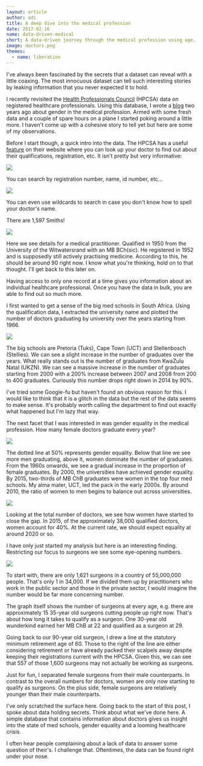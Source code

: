 ```yaml
---
layout: article
author: adi
title: A deep dive into the medical profession
date: 2017-02-16
name: data-driven-medical
short: A data-driven journey through the medical profession using age, gender, and education.
image: doctors.png
themes:
  - name: liberation
---
```


I've always been fascinated by the secrets that a dataset can reveal with a little coaxing. The most innocuous dataset can tell such interesting stories by leaking information that you never expected it to hold.

I recently revisited the [Health Professionals Council](http://hpcsa.co.za/) (HPCSA) data on registered healthcare professionals. Using this database, I wrote a [blog](/articles/gender-roles-amongst-doctors.html) two years ago about gender in the medical profession. Armed with some fresh data and a couple of spare hours on a plane I started poking around a little more. I haven't come up with a cohesive story to tell yet but here are some of my observations.

Before I start though, a quick intro into the data. The HPCSA has a useful [feature](http://isystems.hpcsa.co.za/iregister/) on their website where you can look up your doctor to find out about their qualifications, registration, etc. It isn't pretty but very informative:

<img src="/img/articles/med-hpcsa.jpg"/>

You can search by registration number, name, id number, etc...

<img src="/img/articles/med-hpcsa2.png"/>

You can even use wildcards to search in case you don't know how to spell your doctor's name.

There are 1,597 Smiths!

<img src="/img/articles/med-hpcsa3.png"/>


Here we see details for a medical practitioner. Qualified in 1950 from the University of the Witwatersrand with an MB BCh(sic). He registered in 1952 and is supposedly still actively practising medicine. According to this, he should be around 90 right now. I know what you're thinking, hold on to that thought. I'll get back to this later on.

Having access to only one record at a time gives you information about an individual healthcare professional. Once you have the data in bulk, you are able to find out so much more.

I first wanted to get a sense of the big med schools in South Africa. Using the qualification data, I extracted the university name and plotted the number of doctors graduating by university over the years starting from 1966.

<img src="/img/articles/graduations_by_university.svg"/>

The big schools are Pretoria (Tuks), Cape Town (UCT) and Stellenbosch (Stellies). We can see a slight increase in the number of graduates over the years. What really stands out is the number of graduates from KwaZulu Natal (UKZN). We can see a massive increase in the number of graduates starting from 2000 with a 200% increase between 2007 and 2008 from 200 to 400 graduates. Curiously this number drops right down in 2014 by 90%.

I've tried some Google-fu but haven't found an obvious reason for this. I would like to think that it is a glitch in the data but the rest of the data seems to make sense. It's probably worth calling the department to find out exactly what happened but I'm lazy that way.

The next facet that I was interested in was gender equality in the medical profession. How many female doctors graduate every year?

<img src="/img/articles/perc_women.svg"/>

The dotted line at 50% represents gender equality. Below that line we see more men graduating, above it, women dominate the number of graduates. From the 1960s onwards, we see a gradual increase in the proportion of female graduates. By 2000, the universities have achieved gender equality. By 2015, two-thirds of MB ChB graduates were women in the top four med schools. My alma mater, UCT, led the pack in the early 2000s. By around 2010, the ratio of women to men begins to balance out across universities.


<img src="/img/articles/med-cumulative-totals.svg"/>

Looking at the total number of doctors, we see how women have started to close the gap. In 2015, of the approximately 38,000 qualified doctors, women account for 40%. At the current rate, we should expect equality at around 2020 or so.

I have only just started my analysis but here is an interesting finding. Restricting our focus to surgeons we see some eye-opening numbers.

<img src="/img/articles/surgeons-age.png"/>

To start with, there are only 1,621 surgeons in a country of 55,000,000 people. That's only 1 in 34,000. If we divided them up by practitioners who work in the public sector and those in the private sector, I would imagine the number would be far more concerning number.

The graph itself shows the number of surgeons at every age, e.g. there are approximately 15 35-year old surgeons cutting people up right now. That's about how long it takes to qualify as a surgeon. One 30-year old wunderkind earned her MB ChB at 22 and qualified as a surgeon at 29.

Going back to our 90-year old surgeon, I drew a line at the statutory minimum retirement age of 60. Those to the right of the line are either considering retirement or have already packed their scalpels away despite keeping their registrations current with the HPCSA. Given this, we can see that 557 of those 1,600 surgeons may not actually be working as surgeons.

Just for fun, I separated female surgeons from their male counterparts. In contrast to the overall numbers for doctors, women are only now starting to qualify as surgeons. On the plus side, female surgeons are relatively younger than their male counterparts.

I've only scratched the surface here. Going back to the start of this post, I spoke about data holding secrets. Think about what we've done here. A simple database that contains information about doctors gives us insight into the state of med schools, gender equality and a looming healthcare crisis.

I often hear people complaining about a lack of data to answer some question of their's. I challenge that. Oftentimes, the data can be found right under your nose.
